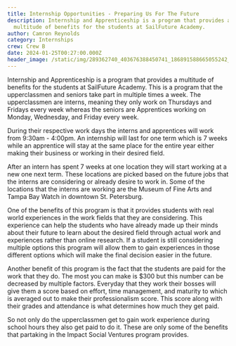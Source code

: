 ```yaml
---
title: Internship Opportunities - Preparing Us For The Future
description: Internship and Apprenticeship is a program that provides a
  multitude of benefits for the students at SailFuture Academy.
author: Camron Reynolds
category: Internships
crew: Crew B
date: 2024-01-25T00:27:00.000Z
header_image: /static/img/289362740_403676388450741_186891588665055242_n-1-.jpg
---
```


Internship and Apprenticeship is a program that provides a multitude of benefits for the students at SailFuture Academy. This is a program that the upperclassmen and seniors take part in multiple times a week. The upperclassmen are interns, meaning they only work on Thursdays and Fridays every week whereas the seniors are Apprentices working on Monday, Wednesday, and Friday every week. 

During their respective work days the interns and apprentices will work from 9:30am - 4:00pm. An internship will last for one term which is 7 weeks while an apprentice will stay at the same place for the entire year either making their business or working in their desired field. 

After an intern has spent 7 weeks at one location they will start working at a new one next term. These locations are picked based on the future jobs that the interns are considering or already desire to work in. Some of the locations that the interns are working are the Museum of Fine Arts and Tampa Bay Watch in downtown St. Petersburg.

One of the benefits of this program is that it provides students with real world experiences in the work fields that they are considering. This experience can help the students who have already made up their minds about their future to learn about the desired field through actual work and experiences rather than online research. If a student is still considering multiple options this program will allow them to gain experiences in those different options which will make the final decision easier in the future. 

Another benefit of this program is the fact that the students are paid for the work that they do. The most you can make is $300 but this number can be decreased by multiple factors. Everyday that they work their bosses will give them a score based on effort, time management, and maturity to which is averaged out to make their professionalism score. This score along with their grades and attendance is what determines how much they get paid. 

So not only do the upperclassmen get to gain work experience during school hours they also get paid to do it. These are only some of the benefits that partaking in the Impact Social Ventures program provides.
